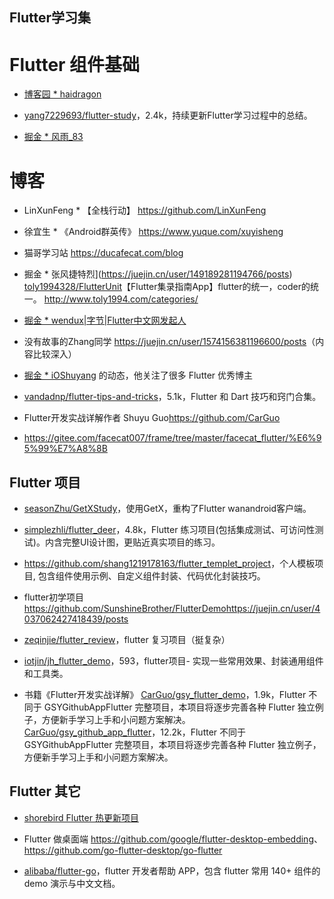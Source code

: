 ## Flutter学习集

# Flutter 组件基础

* [博客园 * haidragon](https://www.cnblogs.com/haidragon/category/2241526.html)

* [yang7229693/flutter-study](https://github.com/yang7229693/flutter-study)，2.4k，持续更新Flutter学习过程中的总结。

* [掘金 * 风雨_83](https://juejin.cn/user/1535382320857192/posts)


# 博客

* LinXunFeng * 【全栈行动】 <https://github.com/LinXunFeng>

* 徐宜生 * 《Android群英传》 <https://www.yuque.com/xuyisheng>

* 猫哥学习站 <https://ducafecat.com/blog>

* 掘金 * 张风捷特烈](https://juejin.cn/user/149189281194766/posts) 
[toly1994328/FlutterUnit](https://github.com/toly1994328/FlutterUnit)【Flutter集录指南App】flutter的统一，coder的统一。
 <http://www.toly1994.com/categories/>
 
* [掘金 * wendux|字节|Flutter中文网发起人](https://juejin.cn/user/1556564164217784/posts)

* 没有故事的Zhang同学 <https://juejin.cn/user/1574156381196600/posts>（内容比较深入）

* [掘金 * iOShuyang](https://juejin.cn/user/1732486056406046) 的动态，他关注了很多 Flutter 优秀博主

* [vandadnp/flutter-tips-and-tricks](https://github.com/vandadnp/flutter-tips-and-tricks)，5.1k，Flutter 和 Dart 技巧和窍门合集。

* Flutter开发实战详解作者 Shuyu Guo<https://github.com/CarGuo>

* <https://gitee.com/facecat007/frame/tree/master/facecat_flutter/%E6%95%99%E7%A8%8B>


## Flutter 项目

* [seasonZhu/GetXStudy](https://github.com/seasonZhu/GetXStudy)，使用GetX，重构了Flutter wanandroid客户端。

* [simplezhli/flutter_deer](https://github.com/simplezhli/flutter_deer)，4.8k，Flutter 练习项目(包括集成测试、可访问性测试)。内含完整UI设计图，更贴近真实项目的练习。

* <https://github.com/shang1219178163/flutter_templet_project>，个人模板项目, 包含组件使用示例、自定义组件封装、代码优化封装技巧。

* flutter初学项目 <https://github.com/SunshineBrother/FlutterDemo><https://juejin.cn/user/4037062427418439/posts>

* [zeqinjie/flutter_review](https://github.com/zeqinjie/flutter_review)，flutter 复习项目（挺复杂）

* [iotjin/jh_flutter_demo](https://github.com/iotjin/jh_flutter_demo)，593，flutter项目- 实现一些常用效果、封装通用组件和工具类。 

* 书籍《Flutter开发实战详解》
    [CarGuo/gsy_flutter_demo](https://github.com/CarGuo/gsy_flutter_demo)，1.9k，Flutter 不同于 GSYGithubAppFlutter 完整项目，本项目将逐步完善各种 Flutter 独立例子，方便新手学习上手和小问题方案解决。
    [CarGuo/gsy_github_app_flutter](https://github.com/CarGuo/gsy_github_app_flutter)，12.2k，Flutter 不同于 GSYGithubAppFlutter 完整项目，本项目将逐步完善各种 Flutter 独立例子，方便新手学习上手和小问题方案解决。 



## Flutter 其它

* [shorebird Flutter 热更新项目](https://shorebird.dev/)

* Flutter 做桌面端
<https://github.com/google/flutter-desktop-embedding>、<https://github.com/go-flutter-desktop/go-flutter>

* [alibaba/flutter-go](https://github.com/alibaba/flutter-go)，flutter 开发者帮助 APP，包含 flutter 常用 140+ 组件的demo 演示与中文文档。


